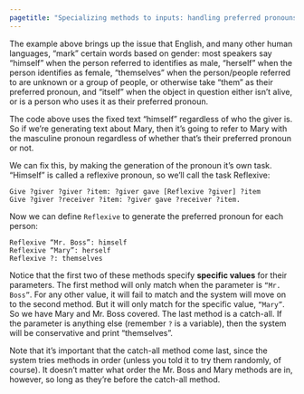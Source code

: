 ```yaml
---
pagetitle: "Specializing methods to inputs: handling preferred pronouns"
---
```

The example above brings up the issue that English, and many other human languages, “mark” certain words based on gender: most speakers say “himself” when the person referred to identifies as male, “herself” when the person identifies as female, “themselves” when the person/people referred to are unknown or a group of people, or otherwise take “them” as their preferred pronoun, and “itself” when the object in question either isn’t alive, or is a person who uses it as their preferred pronoun.

The code above uses the fixed text “himself” regardless of who the giver is.  So if we’re generating text about Mary, then it’s going to refer to Mary with the masculine pronoun regardless of whether that’s their preferred pronoun or not.

We can fix this, by making the generation of the pronoun it’s own task.  “Himself” is called a reflexive pronoun, so we’ll call the task Reflexive:
```step
Give ?giver ?giver ?item: ?giver gave [Reflexive ?giver] ?item
Give ?giver ?receiver ?item: ?giver gave ?receiver ?item.
```
Now we can define `Reflexive` to generate the preferred pronoun for each person:
```step
Reflexive “Mr. Boss”: himself
Reflexive “Mary”: herself
Reflexive ?: themselves
```
Notice that the first two of these methods specify **specific values** for their parameters.  The first method will only match when the parameter is `“Mr. Boss”`.  For any other value, it will fail to match and the system will move on to the second method.  But it will only match for the specific value, `“Mary”`.  So we have Mary and Mr. Boss covered.  The last method is a catch-all.  If the parameter is anything else (remember `?` is a variable), then the system will be conservative and print “themselves”.

Note that it’s important that the catch-all method come last, since the system tries methods in order (unless you told it to try them randomly, of course).  It doesn’t matter what order the Mr. Boss and Mary methods are in, however, so long as they’re before the catch-all method.

